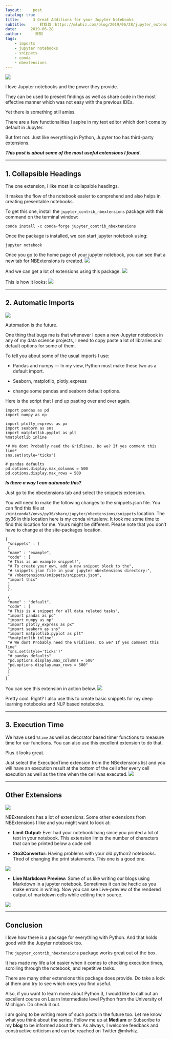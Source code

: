 ```yaml
---
layout:     post
catalog: true
title:      3 Great Additions for your Jupyter Notebooks
subtitle:      转载自：https://mlwhiz.com/blog/2019/06/28/jupyter_extensions/
date:      2019-06-28
author:      未知
tags:
    - imports
    - jupyter notebooks
    - snippets
    - conda
    - nbextensions
---
```

![](https://mlwhiz.com/images/extensions/start.png)


I love Jupyter notebooks and the power they provide.

They can be used to present findings as well as share code in the most effective manner which was not easy with the previous IDEs.

Yet there is something still amiss.

There are a few functionalities I aspire in my text editor which don’t come by default in Jupyter.

But fret not. Just like everything in Python, Jupyter too has third-party extensions.

***This post is about some of the most useful extensions I found.***

---

## 1. Collapsible Headings

The one extension, I like most is collapsible headings.

It makes the flow of the notebook easier to comprehend and also helps in creating presentable notebooks.

To get this one, install the `jupyter_contrib_nbextensions` package with this command on the terminal window:

```
conda install -c conda-forge jupyter_contrib_nbextensions

```

Once the package is installed, we can start jupyter notebook using:

```
jupyter notebook

```

Once you go to the home page of your jupyter notebook, you can see that a new tab for NBExtensions is created.
![](https://mlwhiz.com/images/extensions/jupyter.png)


And we can get a lot of extensions using this package.
![](https://mlwhiz.com/images/extensions/nbext.png)


This is how it looks:
![](https://mlwhiz.com/images/extensions/nbextension_collapsible.gif)


---

## 2. Automatic Imports
![](https://mlwhiz.com/images/extensions/auto.jpeg)


Automation is the future.

One thing that bugs me is that whenever I open a new Jupyter notebook in any of my data science projects, I need to copy paste a lot of libraries and default options for some of them.

To tell you about some of the usual imports I use:

- Pandas and numpy — In my view, Python must make these two as a default import.

- Seaborn, matplotlib, plotly_express

- change some pandas and seaborn default options.


Here is the script that I end up pasting over and over again.

```
import pandas as pd
import numpy as np

import plotly_express as px
import seaborn as sns
import matplotlib.pyplot as plt
%matplotlib inline

*# We dont Probably need the Gridlines. Do we? If yes comment this line*
sns.set(style="ticks")

# pandas defaults
pd.options.display.max_columns = 500
pd.options.display.max_rows = 500
```

***Is there a way I can automate this?***

Just go to the nbextensions tab and select the snippets extension.

You will need to make the following changes to the snippets.json file. You can find this file at `/miniconda3/envs/py36/share/jupyter/nbextensions/snippets` location. The py36 in this location here is my conda virtualenv. It took me some time to find this location for me. Yours might be different. Please note that you don’t have to change at the site-packages location.

```
{
 "snippets" : [
 {
 "name" : "example",
 "code" : [
 "# This is an example snippet!",
 "# To create your own, add a new snippet block to the",
 "# snippets.json file in your jupyter nbextensions directory:",
 "# /nbextensions/snippets/snippets.json",
 "import this"
 ]
 },

 {
 "name" : "default",
 "code" : [
 "# This is A snippet for all data related tasks",
 "import pandas as pd"
 "import numpy as np"
 "import plotly_express as px"
 "import seaborn as sns"
 "import matplotlib.pyplot as plt"
 "%matplotlib inline"
 "# We dont Probably need the Gridlines. Do we? If yes comment this line"
 "sns.set(style='ticks')"
 "# pandas defaults"
 "pd.options.display.max_columns = 500"
 "pd.options.display.max_rows = 500"
 }
 ]
}
```

You can see this extension in action below.
![](https://mlwhiz.com/images/extensions/nbext_snippets.gif)


Pretty cool. Right? I also use this to create basic snippets for my deep learning notebooks and NLP based notebooks.

---

## 3. Execution Time

We have used `%time` as well as decorator based timer functions to measure time for our functions. You can also use this excellent extension to do that.

Plus it looks great.

Just select the ExecutionTime extension from the NBextensions list and you will have an execution result at the bottom of the cell after every cell execution as well as the time when the cell was executed.
![](https://mlwhiz.com/images/extensions/time.png)


---

## Other Extensions
![](https://mlwhiz.com/images/extensions/others.jpeg)


NBExtensions has a lot of extensions. Some other extensions from NBExtensions I like and you might want to look at:

- **Limit Output:** Ever had your notebook hang since you printed a lot of text in your notebook. This extension limits the number of characters that can be printed below a code cell

- **2to3Convertor:** Having problems with your old python2 notebooks. Tired of changing the print statements. This one is a good one.

![](https://mlwhiz.com/images/extensions/demo_2to3.gif)


- **Live Markdown Preview:** Some of us like writing our blogs using Markdown in a jupyter notebook. Sometimes it can be hectic as you make errors in writing. Now you can see Live-preview of the rendered output of markdown cells while editing their source.

![](https://mlwhiz.com/images/extensions/markdownpreview.gif)


---

## Conclusion

I love how there is a package for everything with Python. And that holds good with the Jupyter notebook too.

The `jupyter_contrib_nbextensions` package works great out of the box.

It has made my life a lot easier when it comes to checking execution times, scrolling through the notebook, and repetitive tasks.

There are many other extensions this package does provide. Do take a look at them and try to see which ones you find useful.

Also, if you want to learn more about Python 3, I would like to call out an excellent course on Learn Intermediate level Python from the University of Michigan. Do check it out.

I am going to be writing more of such posts in the future too. Let me know what you think about the series. Follow me up at **Medium** or Subscribe to my **blog** to be informed about them. As always, I welcome feedback and constructive criticism and can be reached on Twitter @mlwhiz.
